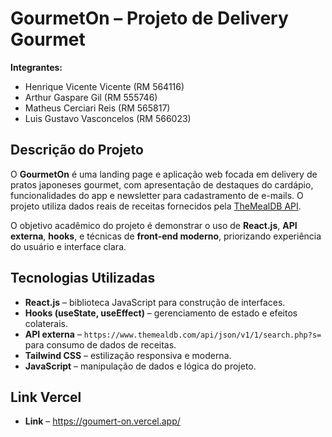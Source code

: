 # GourmetOn – Projeto de Delivery Gourmet


**Integrantes:**


* Henrique Vicente Vicente (RM 564116)
* Arthur Gaspare Gil (RM 555746)
* Matheus Cerciari Reis (RM 565817)
* Luis Gustavo Vasconcelos (RM 566023)




## Descrição do Projeto


O **GourmetOn** é uma landing page e aplicação web focada em delivery de pratos japoneses gourmet, com apresentação de destaques do cardápio, funcionalidades do app e newsletter para cadastramento de e-mails. O projeto utiliza dados reais de receitas fornecidos pela [TheMealDB API](https://www.themealdb.com/api.php).


O objetivo acadêmico do projeto é demonstrar o uso de **React.js**, **API externa**, **hooks**, e técnicas de **front-end moderno**, priorizando experiência do usuário e interface clara.


## Tecnologias Utilizadas


* **React.js** – biblioteca JavaScript para construção de interfaces.
* **Hooks (useState, useEffect)** – gerenciamento de estado e efeitos colaterais.
* **API externa** – `https://www.themealdb.com/api/json/v1/1/search.php?s=` para consumo de dados de receitas.
* **Tailwind CSS** – estilização responsiva e moderna.
* **JavaScript** – manipulação de dados e lógica do projeto.

## Link Vercel

* **Link** – https://goumert-on.vercel.app/





